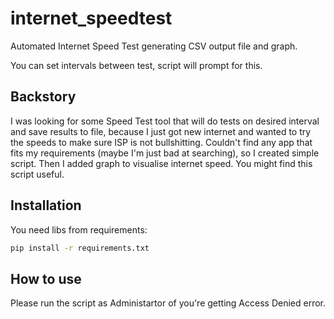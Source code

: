 # internet_speedtest
Automated Internet Speed Test generating CSV output file and graph.

You can set intervals between test, script will prompt for this.

## Backstory
I was looking for some Speed Test tool that will do tests on desired interval and save results to file, because I just got new internet and wanted to try the speeds to make sure ISP is not bullshitting. Couldn't find any app that fits my requirements (maybe I'm just bad at searching), so I created simple script. Then I added graph to visualise internet speed. You might find this script useful.

## Installation
You need libs from requirements:
```bash
pip install -r requirements.txt
```
## How to use
Please run the script as Administartor of you're getting Access Denied error.

